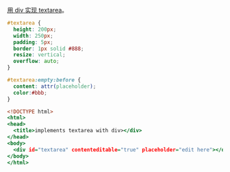 [用 div 实现 textarea](https://codepen.io/nonelittlesong/pen/voNBOw)。  

```css
#textarea {
  height: 200px;
  width: 250px;
  padding: 5px;
  border: 1px solid #888;
  resize: vertical;
  overflow: auto;
}

#textarea:empty:before {
  content: attr(placeholder);
  color:#bbb;
}
```

```htm
<!DOCTYPE html>
<html>
<head>
  <title>implements textarea with div></div>
</head>
<body>
  <div id="textarea" contenteditable="true" placeholder="edit here"></div>
</body>
</html>
```
